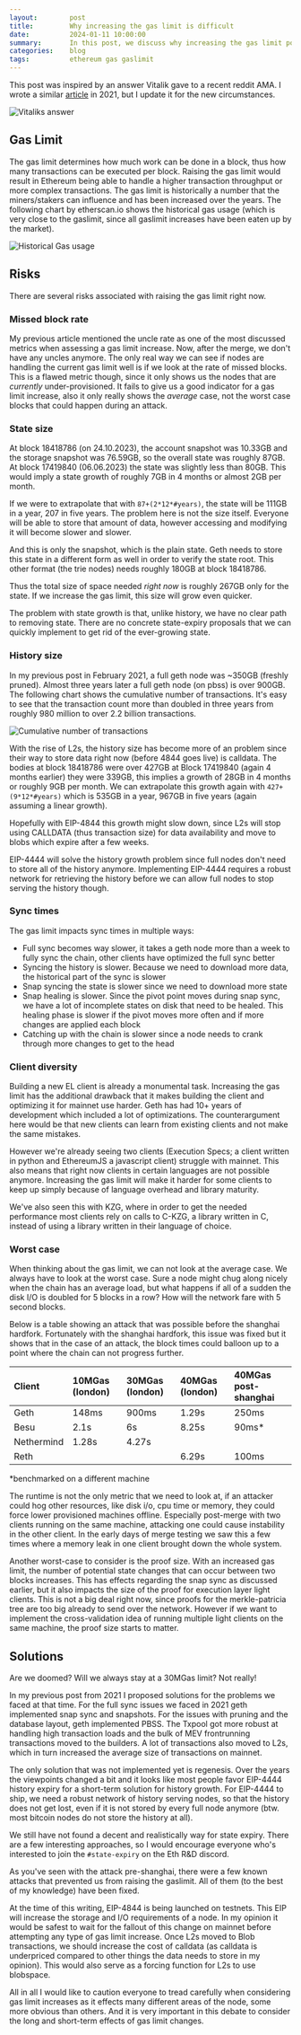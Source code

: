 ```yaml
---
layout:        post
title:         Why increasing the gas limit is difficult
date:          2024-01-11 10:00:00
summary:       In this post, we discuss why increasing the gas limit poses challenges for client developers and why a gas limit increase might be shortsighted at this point
categories:    blog
tags:          ethereum gas gaslimit 
---
```


This post was inspired by an answer Vitalik gave to a recent reddit AMA.
I wrote a similar [article](https://www.linkedin.com/pulse/why-raising-ethereums-gas-limit-dangerous-marius-van-der-wijden/) in 2021, but I update it for the new circumstances.

![Vitaliks answer](https://raw.githubusercontent.com/MariusVanDerWijden/mariusvanderwijden.github.io/master/_posts/vitalik_post.png)

## Gas Limit

The gas limit determines how much work can be done in a block, thus how many transactions can be executed per block.
Raising the gas limit would result in Ethereum being able to handle a higher transaction throughput or more complex transactions.
The gas limit is historically a number that the miners/stakers can influence and has been increased over the years.
The following chart by etherscan.io shows the historical gas usage (which is very close to the gaslimit, since all gaslimit increases have been eaten up by the market).

![Historical Gas usage](https://raw.githubusercontent.com/MariusVanDerWijden/mariusvanderwijden.github.io/master/_posts/gaslimit.png)


## Risks

There are several risks associated with raising the gas limit right now.

### Missed block rate

My previous article mentioned the uncle rate as one of the most discussed metrics when assessing a gas limit increase. Now, after the merge, we don't have any uncles anymore. The only real way we can see if nodes are handling the current gas limit well is if we look at the rate of missed blocks. This is a flawed metric though, since it only shows us the nodes that are _currently_ under-provisioned. It fails to give us a good indicator for a gas limit increase, also it only really shows the _average_ case, not the worst case blocks that could happen during an attack. 

### State size

At block 18418786 (on 24.10.2023), the account snapshot was 10.33GB and the storage snapshot was 76.59GB, so the overall state was roughly 87GB. At block 17419840 (06.06.2023) the state was slightly less than 80GB. This would imply a state growth of roughly 7GB in 4 months or almost 2GB per month. 

If we were to extrapolate that with `87+(2*12*#years)`, the state will be 111GB in a year, 207 in five years. The problem here is not the size itself. Everyone will be able to store that amount of data, however accessing and modifying it will become slower and slower. 

And this is only the snapshot, which is the plain state. Geth needs to store this state in a different form as well in order to verify the state root. This other format (the trie nodes) needs roughly 180GB at block 18418786.

Thus the total size of space needed _right now_ is roughly 267GB only for the state. If we increase the gas limit, this size will grow even quicker. 

The problem with state growth is that, unlike history, we have no clear path to removing state. There are no concrete state-expiry proposals that we can quickly implement to get rid of the ever-growing state.

### History size

In my previous post in February 2021, a full geth node was ~350GB (freshly pruned). Almost three years later a full geth node (on pbss) is over 900GB. 
The following chart shows the cumulative number of transactions. It's easy to see that the transaction count more than doubled in three years from roughly 980 million to over 2.2 billion transactions.

![Cumulative number of transactions](https://raw.githubusercontent.com/MariusVanDerWijden/mariusvanderwijden.github.io/master/_posts/transaction_count.png)

With the rise of L2s, the history size has become more of an problem since their way to store data right now (before 4844 goes live) is calldata. The bodies at block 18418786 were over 427GB at Block 17419840 (again 4 months earlier) they were 339GB, this implies a growth of 28GB in 4 months or roughly 9GB per month. 
We can extrapolate this growth again with `427+(9*12*#years)` which is 535GB in a year, 967GB in five years (again assuming a linear growth). 

Hopefully with EIP-4844 this growth might slow down, since L2s will stop using CALLDATA (thus transaction size) for data availability and move to blobs which expire after a few weeks.

EIP-4444 will solve the history growth problem since full nodes don't need to store all of the history anymore. Implementing EIP-4444 requires a robust network for retrieving the history before we can allow full nodes to stop serving the history though.

### Sync times

The gas limit impacts sync times in multiple ways:

- Full sync becomes way slower, it takes a geth node more than a week to fully sync the chain, other clients have optimized the full sync better
- Syncing the history is slower. Because we need to download more data, the historical part of the sync is slower
- Snap syncing the state is slower since we need to download more state
- Snap healing is slower. Since the pivot point moves during snap sync, we have a lot of incomplete states on disk that need to be healed. This healing phase is slower if the pivot moves more often and if more changes are applied each block
- Catching up with the chain is slower since a node needs to crank through more changes to get to the head

### Client diversity

Building a new EL client is already a monumental task. Increasing the gas limit has the additional drawback that it makes building the client and optimizing it for mainnet use harder. Geth has had 10+ years of development which included a lot of optimizations. The counterargument here would be that new clients can learn from existing clients and not make the same mistakes. 

However we're already seeing two clients (Execution Specs; a client written in python and EthereumJS a javascript client) struggle with mainnet. This also means that right now clients in certain languages are not possible anymore. Increasing the gas limit will make it harder for some clients to keep up simply because of language overhead and library maturity. 

We've also seen this with KZG, where in order to get the needed performance most clients rely on calls to C-KZG, a library written in C, instead of using a library written in their language of choice.

### Worst case

When thinking about the gas limit, we can not look at the average case. We always have to look at the worst case. Sure a node might chug along nicely when the chain has an average load, but what happens if all of a sudden the disk I/O is doubled for 5 blocks in a row? How will the network fare with 5 second blocks. 

Below is a table showing an attack that was possible before the shanghai hardfork. 
Fortunately with the shanghai hardfork, this issue was fixed but it shows that in the case of an attack, the block times could balloon up to a point where the chain can not progress further. 

|Client|10MGas (london) |30MGas (london) |40MGas (london) |40MGas post-shanghai|
|:-|:-|:-|:-|:-|
|Geth|148ms|900ms|1.29s|250ms|
|Besu|2.1s|6s|8.25s|90ms*|
|Nethermind|1.28s|4.27s| | |
|Reth | | | 6.29s | 100ms | 

*benchmarked on a different machine

The runtime is not the only metric that we need to look at, if an attacker could hog other resources, like disk i/o, cpu time or memory, they could force lower provisioned machines offline.
Especially post-merge with two clients running on the same machine, attacking one could cause instability in the other client. In the early days of merge testing we saw this a few times where a memory leak in one client brought down the whole system. 

Another worst-case to consider is the proof size. With an increased gas limit, the number of potential state changes that can occur between two blocks increases. This has effects regarding the snap sync as discussed earlier, but it also impacts the size of the proof for execution layer light clients. This is not a big deal right now, since proofs for the merkle-patricia tree are too big already to send over the network. However if we want to implement the cross-validation idea of running multiple light clients on the same machine, the proof size starts to matter.


## Solutions

Are we doomed? Will we always stay at a 30MGas limit? Not really!

In my previous post from 2021 I proposed solutions for the problems we faced at that time.
For the full sync issues we faced in 2021 geth implemented snap sync and snapshots. For the issues with pruning and the database layout, geth implemented PBSS. The Txpool got more robust at handling high transaction loads and the bulk of MEV frontrunning transactions moved to the builders. A lot of transactions also moved to L2s, which in turn increased the average size of transactions on mainnet.

The only solution that was not implemented yet is regenesis. Over the years the viewpoints changed a bit and it looks like most people favor EIP-4444 history expiry for a short-term solution for history growth. For EIP-4444 to ship, we need a robust network of history serving nodes, so that the history does not get lost, even if it is not stored by every full node anymore (btw. most bitcoin nodes do not store the history at all).

We still have not found a decent and realistically way for state expiry. There are a few interesting approaches, so I would encourage everyone who's interested to join the `#state-expiry` on the Eth R&D discord.

As you've seen with the attack pre-shanghai, there were a few known attacks that prevented us from raising the gaslimit. All of them (to the best of my knowledge) have been fixed. 

At the time of this writing, EIP-4844 is being launched on testnets. This EIP will increase the storage and I/O requirements of a node. In my opinion it would be safest to wait for the fallout of this change on mainnet before attempting any type of gas limit increase. 
Once L2s moved to Blob transactions, we should increase the cost of calldata (as calldata is underpriced compared to other things the data needs to store in my opinion). This would also serve as a forcing function for L2s to use blobspace. 

All in all I would like to caution everyone to tread carefully when considering gas limit increases as it effects many different areas of the node, some more obvious than others. And it is very important in this debate to consider the long and short-term effects of gas limit changes.